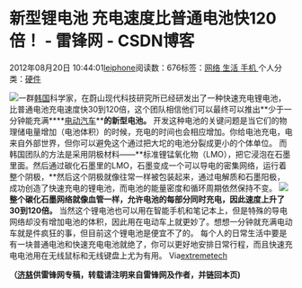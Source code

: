 
# 新型锂电池 充电速度比普通电池快120倍！ - 雷锋网 - CSDN博客


2012年08月20日 10:44:01[leiphone](https://me.csdn.net/leiphone)阅读数：676标签：[网络																](https://so.csdn.net/so/search/s.do?q=网络&t=blog)[生活																](https://so.csdn.net/so/search/s.do?q=生活&t=blog)[手机																](https://so.csdn.net/so/search/s.do?q=手机&t=blog)[
							](https://so.csdn.net/so/search/s.do?q=生活&t=blog)[
																					](https://so.csdn.net/so/search/s.do?q=网络&t=blog)个人分类：[硬件																](https://blog.csdn.net/leiphone/article/category/877730)
[
																								](https://so.csdn.net/so/search/s.do?q=网络&t=blog)


![](http://www.leiphone.com/wp-content/uploads/2012/08/EV-150x150.jpg)一群[韩国](http://www.leiphone.com/0808-wsb-flexible-batteries.html)科学家，在蔚山现代科技研究所已经研发出了一种快速充电锂电池，比普通电池充电速度快30到120倍，这个团队相信他们可以最终可以推出**少于一分钟能充满****[电动汽车](http://www.leiphone.com/120711byd.html)****的新型电池。**
开发这种电池的关键问题是当它们的物理储电量增加（电池体积）的时候，充电的时间也会相应增加。你给电池充电，电来自外部世界，但你可以避免这个通过把大坨的电池分裂成更小的个体单位。
而韩国团队的方法是采用阴极材料——**标准锂锰氧化物（LMO），把它浸泡在石墨里面。然后通过碳化石墨里的LMO，石墨变成一个可以导电的密集网络，运行着整个阴极，**然后这个阴极就像往常一样被包装起来，通过电解质和石墨阳极，成功创造了快速充电的锂电池，而电池的能量密度和循环周期依然保持不变。
![](http://www.leiphone.com/wp-content/uploads/2012/08/lithium-ion-battery.jpg)
**整个碳化石墨网络就像血管一样，允许电池的每部分同时充电，因此速度上升了30到120倍。**
当然这个锂电池也可以用在智能手机和笔记本上，但是特殊的导电网络却没有增加电池的体积，因此用在电动车上就更妙了。想想一分钟就充满电动车就是件疯狂的事，但目前这个锂电池是便宜不了的。
每个人的日常生活中要是有一块普通电池和快速充电电池就绝了，你可以更好地安排日常行程，而且快速充电电池用在无线鼠标和无线键盘上尤为有用。
Via[extremetech](http://www.extremetech.com/extreme/134635-scientists-develop-lithium-ion-battery-that-charges-120-times-faster-than-normal)

**（****[济慈](http://www.leiphone.com/author/emerson)****供****雷锋网****专稿，转载请注明来自雷锋网及作者，并链回本页)**


